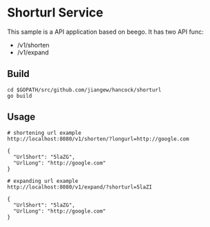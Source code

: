 # Shorturl Service
This sample is a API application based on beego. It has two API func:

- /v1/shorten
- /v1/expand

## Build
```
cd $GOPATH/src/github.com/jiangew/hancock/shorturl
go build
```

## Usage
```
# shortening url example
http://localhost:8080/v1/shorten/?longurl=http://google.com

{
  "UrlShort": "5laZG",
  "UrlLong": "http://google.com"
}

# expanding url example
http://localhost:8080/v1/expand/?shorturl=5laZI

{
  "UrlShort": "5laZG",
  "UrlLong": "http://google.com"
}
```
